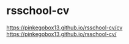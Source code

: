 # rsschool-cv
https://pinkegobox13.github.io/rsschool-cv/cv
https://pinkegobox13.github.io/rsschool-cv/
